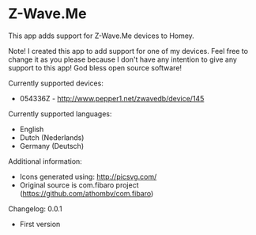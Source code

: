 # Z-Wave.Me

This app adds support for Z-Wave.Me devices to Homey.

Note! I created this app to add support for one of my devices. Feel free to change it as you please because I don't have any intention to give any support to this app! God bless open source software!

Currently supported devices:
* 054336Z - http://www.pepper1.net/zwavedb/device/145

Currently supported languages:
* English
* Dutch (Nederlands)
* Germany (Deutsch)

Additional information:
* Icons generated using: http://picsvg.com/
* Original source is com.fibaro project (https://github.com/athombv/com.fibaro)

Changelog:
0.0.1
* First version
